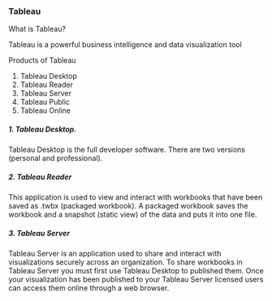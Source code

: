 ### Tableau 
What is Tableau?

Tableau is a powerful business intelligence and data visualization tool

Products of Tableau
1. Tableau Desktop
2. Tableau Reader
3. Tableau Server
4. Tableau Public
5. Tableau Online

##### 1. Tableau Desktop.
Tableau Desktop is the full developer software. There are two versions (personal and professional).

##### 2. Tableau Reader
This application is used to view and interact with workbooks that have been saved as .twbx (packaged workbook). A packaged workbook saves the workbook and a snapshot (static view) of the data and puts it into one file.

##### 3. Tableau Server
Tableau Server is an application used to share and interact with visualizations securely across an organization. To share workbooks in Tableau Server you must first use Tableau Desktop to published them. Once your visualization has been published to your Tableau Server licensed users can access them online through a web browser. 
